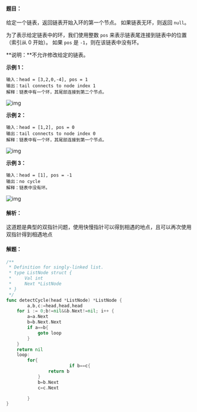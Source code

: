 #### 题目：

给定一个链表，返回链表开始入环的第一个节点。 如果链表无环，则返回 `null`。

为了表示给定链表中的环，我们使用整数 `pos` 来表示链表尾连接到链表中的位置（索引从 0 开始）。 如果 `pos` 是 `-1`，则在该链表中没有环。

**说明：**不允许修改给定的链表。

 

**示例 1：**

```
输入：head = [3,2,0,-4], pos = 1
输出：tail connects to node index 1
解释：链表中有一个环，其尾部连接到第二个节点。
```

![img](../../../../nutstore/picture/tmp/circularlinkedlist.png)

**示例 2：**

```
输入：head = [1,2], pos = 0
输出：tail connects to node index 0
解释：链表中有一个环，其尾部连接到第一个节点。
```

![img](../../../../nutstore/picture/tmp/circularlinkedlist_test2.png)

**示例 3：**

```
输入：head = [1], pos = -1
输出：no cycle
解释：链表中没有环。
```

![img](../../../../nutstore/picture/tmp/circularlinkedlist_test3.png)

#### 解析：

这道题是典型的双指针问题，使用快慢指针可以得到相遇的地点，且可以再次使用双指针得到相遇地点



#### 解题：

```go
/**
 * Definition for singly-linked list.
 * type ListNode struct {
 *     Val int
 *     Next *ListNode
 * }
 */
func detectCycle(head *ListNode) *ListNode {
    	a,b,c:=head,head,head
	for i := 0;b!=nil&&b.Next!=nil; i++ {
		a=a.Next
		b=b.Next.Next
		if a==b{
			goto loop
		}
	}
	return nil
	loop:
		for{
            			if b==c{
				return b
			}
			b=b.Next
			c=c.Next

		}
}
```

